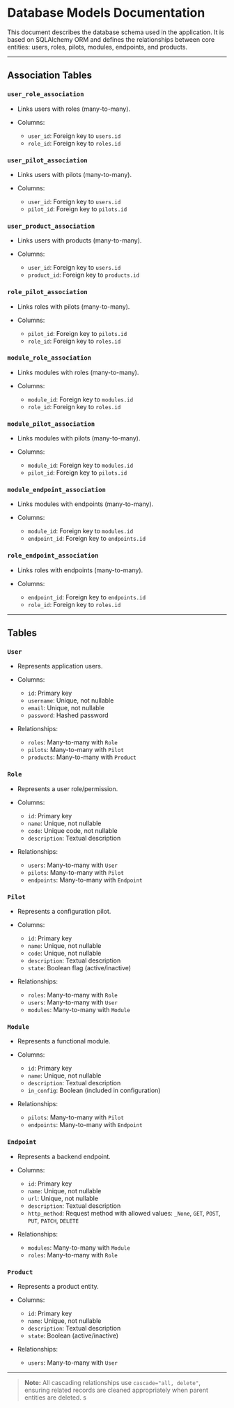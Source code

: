 # Database Models Documentation

This document describes the database schema used in the application. It is based on SQLAlchemy ORM and defines the relationships between core entities: users, roles, pilots, modules, endpoints, and products.

---

## Association Tables

### `user_role_association`

* Links users with roles (many-to-many).
* Columns:

  * `user_id`: Foreign key to `users.id`
  * `role_id`: Foreign key to `roles.id`

### `user_pilot_association`

* Links users with pilots (many-to-many).
* Columns:

  * `user_id`: Foreign key to `users.id`
  * `pilot_id`: Foreign key to `pilots.id`

### `user_product_association`

* Links users with products (many-to-many).
* Columns:

  * `user_id`: Foreign key to `users.id`
  * `product_id`: Foreign key to `products.id`

### `role_pilot_association`

* Links roles with pilots (many-to-many).
* Columns:

  * `pilot_id`: Foreign key to `pilots.id`
  * `role_id`: Foreign key to `roles.id`

### `module_role_association`

* Links modules with roles (many-to-many).
* Columns:

  * `module_id`: Foreign key to `modules.id`
  * `role_id`: Foreign key to `roles.id`

### `module_pilot_association`

* Links modules with pilots (many-to-many).
* Columns:

  * `module_id`: Foreign key to `modules.id`
  * `pilot_id`: Foreign key to `pilots.id`

### `module_endpoint_association`

* Links modules with endpoints (many-to-many).
* Columns:

  * `module_id`: Foreign key to `modules.id`
  * `endpoint_id`: Foreign key to `endpoints.id`

### `role_endpoint_association`

* Links roles with endpoints (many-to-many).
* Columns:

  * `endpoint_id`: Foreign key to `endpoints.id`
  * `role_id`: Foreign key to `roles.id`

---

## Tables

### `User`

* Represents application users.
* Columns:

  * `id`: Primary key
  * `username`: Unique, not nullable
  * `email`: Unique, not nullable
  * `password`: Hashed password
* Relationships:

  * `roles`: Many-to-many with `Role`
  * `pilots`: Many-to-many with `Pilot`
  * `products`: Many-to-many with `Product`

### `Role`

* Represents a user role/permission.
* Columns:

  * `id`: Primary key
  * `name`: Unique, not nullable
  * `code`: Unique code, not nullable
  * `description`: Textual description
* Relationships:

  * `users`: Many-to-many with `User`
  * `pilots`: Many-to-many with `Pilot`
  * `endpoints`: Many-to-many with `Endpoint`

### `Pilot`

* Represents a configuration pilot.
* Columns:

  * `id`: Primary key
  * `name`: Unique, not nullable
  * `code`: Unique, not nullable
  * `description`: Textual description
  * `state`: Boolean flag (active/inactive)
* Relationships:

  * `roles`: Many-to-many with `Role`
  * `users`: Many-to-many with `User`
  * `modules`: Many-to-many with `Module`

### `Module`

* Represents a functional module.
* Columns:

  * `id`: Primary key
  * `name`: Unique, not nullable
  * `description`: Textual description
  * `in_config`: Boolean (included in configuration)
* Relationships:

  * `pilots`: Many-to-many with `Pilot`
  * `endpoints`: Many-to-many with `Endpoint`

### `Endpoint`

* Represents a backend endpoint.
* Columns:

  * `id`: Primary key
  * `name`: Unique, not nullable
  * `url`: Unique, not nullable
  * `description`: Textual description
  * `http_method`: Request method with allowed values: `_None`, `GET`, `POST`, `PUT`, `PATCH`, `DELETE`
* Relationships:

  * `modules`: Many-to-many with `Module`
  * `roles`: Many-to-many with `Role`

### `Product`

* Represents a product entity.
* Columns:

  * `id`: Primary key
  * `name`: Unique, not nullable
  * `description`: Textual description
  * `state`: Boolean (active/inactive)
* Relationships:

  * `users`: Many-to-many with `User`

---

> **Note:** All cascading relationships use `cascade="all, delete"`, ensuring related records are cleaned appropriately when parent entities are deleted.
s